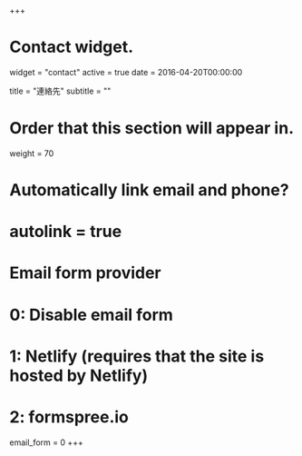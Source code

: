 +++
# Contact widget.
widget = "contact"
active = true
date = 2016-04-20T00:00:00

title = "連絡先"
subtitle = ""

# Order that this section will appear in.
weight = 70

# Automatically link email and phone?
# autolink = true

# Email form provider
#   0: Disable email form
#   1: Netlify (requires that the site is hosted by Netlify)
#   2: formspree.io
email_form = 0
+++

